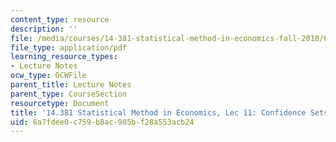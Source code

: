 ```yaml
---
content_type: resource
description: ''
file: /media/courses/14-381-statistical-method-in-economics-fall-2018/6a7fdee0c759b8ac985bf28a553acb24_MIT14_381F18_lec11.pdf
file_type: application/pdf
learning_resource_types:
- Lecture Notes
ocw_type: OCWFile
parent_title: Lecture Notes
parent_type: CourseSection
resourcetype: Document
title: '14.381 Statistical Method in Economics, Lec 11: Confidence Sets'
uid: 6a7fdee0-c759-b8ac-985b-f28a553acb24
---
```

